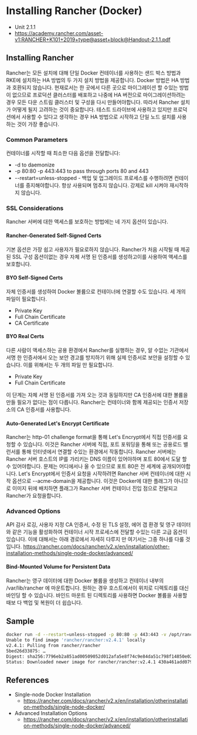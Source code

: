 # Installing Rancher (Docker)
- Unit 2.1.1
- https://academy.rancher.com/asset-v1:RANCHER+K101+2019+type@asset+block@Handout-2.1.1.pdf

## Installing Rancher
Rancher는 모든 설치에 대해 단일 Docker 컨테이너를 사용하는 샌드 박스 방법과 RKE에 설치하는 HA 방법의 두 가지 설치 방법을 제공합니다.
Docker 방법은 HA 방법과 호환되지 않습니다. 현재로서는 한 곳에서 다른 곳으로 마이그레이션 할 수있는 방법이 없으므로 프로덕션 클러스터를 배포하고 나중에 HA 버전으로 마이그레이션하려는 경우 모든 다운 스트림 클러스터 및 구성을 다시 만들어야합니다.
따라서 Rancher 설치가 어떻게 될지 고려하는 것이 중요합니다. 테스트 드라이브에 사용하고 있지만 프로덕션에서 사용할 수 있다고 생각하는 경우 HA 방법으로 시작하고 단일 노드 설치를 사용하는 것이 가장 좋습니다.

### Common Parameters
컨테이너를 시작할 때 최소한 다음 옵션을 전달합니다:
- -d to daemonize
- -p 80:80 -p 443:443 to pass through ports 80 and 443
- --restart=unless-stopped - 백업 및 업그레이드 프로세스를 수행하려면 컨테이너를 중지해야합니다. 항상 사용되며 멈추지 않습니다. 강제로 kill 시켜야 재시작하지 않습니다.

### SSL Considerations
Rancher 서버에 대한 액세스를 보호하는 방법에는 네 가지 옵션이 있습니다.

#### Rancher-Generated Self-Signed Certs
기본 옵션은 가장 쉽고 사용자가 필요로하지 않습니다. Rancher가 처음 시작될 때 제공된 SSL 구성 옵션이없는 경우 자체 서명 된 인증서를 생성하고이를 사용하여 액세스를 보호합니다.

#### BYO Self-Signed Certs
자체 인증서를 생성하여 Docker 볼륨으로 컨테이너에 연결할 수도 있습니다. 세 개의 파일이 필요합니다.
- Private Key
- Full Chain Certificate
- CA Certificate

#### BYO Real Certs
다른 사람이 액세스하는 공용 환경에서 Rancher를 실행하는 경우, 알 수없는 기관에서 서명 한 인증서에서 오는 보안 경고를 방지하기 위해 실제 인증서로 보안을 설정할 수 있습니다. 이를 위해서는 두 개의 파일 만 필요합니다.
- Private Key
- Full Chain Certificate

이 단계는 자체 서명 된 인증서를 가져 오는 것과 동일하지만 CA 인증서에 대한 볼륨을 만들 필요가 없다는 점이 다릅니다. Rancher는 컨테이너와 함께 제공되는 인증서 저장소의 CA 인증서를 사용합니다.

#### Auto-Generated Let's Encrypt Certificate
Rancher는 http-01 challenge format을 통해 Let's Encrypt에서 직접 인증서를 요청할 수 있습니다. 이것은 Rancher 서버에 직접, 포트 포워딩을 통해 또는 공용로드 밸런서를 통해 인터넷에서 연결할 수있는 환경에서 작동합니다.
Rancher 서버에는 Rancher 서버 호스트의 IP를 가리키는 DNS 이름이 있어야하며 포트 80에서 도달 할 수 있어야합니다. 문제는 어디에서나 올 수 있으므로 포트 80은 전 세계에 공개되어야합니다.
Let's Encrypt에서 인증서 요청을 시작하려면 Rancher 서버 컨테이너에 대한 시작 옵션으로 --acme-domain을 제공합니다.
이것은 Docker에 대한 플래그가 아니므로 이미지 뒤에 배치하면 플래그가 Rancher 서버 컨테이너 진입 점으로 전달되고 Rancher가 요청을합니다.

### Advanced Options
API 감사 로깅, 사용자 지정 CA 인증서, 수정 된 TLS 설정, 에어 갭 환경 및 영구 데이터와 같은 기능을 활성화하여 컨테이너 시작 프로세스에 전달할 수있는 다른 고급 옵션이 있습니다. 이에 대해서는 아래 경로에서 자세히 다루지 만 여기서는 그중 하나를 다룰 것입니다.
https://rancher.com/docs/rancher/v2.x/en/installation/other-installation-methods/single-node-docker/advanced/

#### Bind-Mounted Volume for Persistent Data
Rancher는 영구 데이터에 대한 Docker 볼륨을 생성하고 컨테이너 내부의 /var/lib/rancher 에 마운트합니다. 원하는 경우 호스트에서이 위치로 디렉토리를 대신 바인딩 할 수 있습니다. 바인드 마운트 된 디렉토리를 사용하면 Docker 볼륨을 사용할 때보 다 백업 및 복원이 더 쉽습니다.

## Sample
```bash
docker run -d --restart=unless-stopped -p 80:80 -p 443:443 -v /opt/rancher:/var/lib/rancher rancher/rancher:v2.4.1
Unable to find image 'rancher/rancher:v2.4.1' locally
v2.4.1: Pulling from rancher/rancher
5bed26d33875: …
Digest: sha256:7796eb2a851ad00509052d012afa5e8f74c9e84da51c798f14850e0255160558
Status: Downloaded newer image for rancher/rancher:v2.4.1 430a461add079f67ed549b83b48a79244e9bce925ee0d9bce5bc8730a413898f
```

## References
- Single-node Docker Installation
  - https://rancher.com/docs/rancher/v2.x/en/installation/otherinstallation-methods/single-node-docker/
- Advanced Installation Options
  - https://rancher.com/docs/rancher/v2.x/en/installation/otherinstallation-methods/single-node-docker/advanced/
